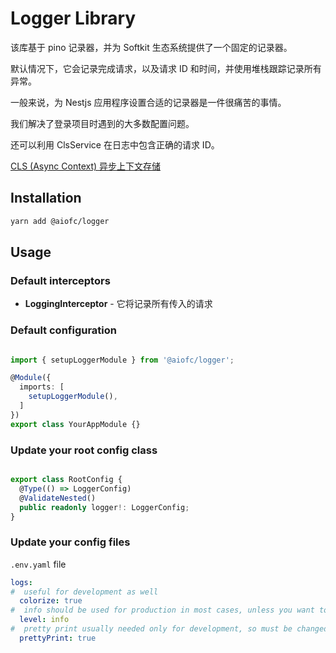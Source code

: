 # Logger Library

该库基于 pino 记录器，并为 Softkit 生态系统提供了一个固定的记录器。

默认情况下，它会记录完成请求，以及请求 ID 和时间，并使用堆栈跟踪记录所有异常。

一般来说，为 Nestjs 应用程序设置合适的记录器是一件很痛苦的事情。

我们解决了登录项目时遇到的大多数配置问题。

还可以利用 ClsService 在日志中包含正确的请求 ID。

[CLS (Async Context) 异步上下文存储](https://www.npmjs.com/package/nestjs-cls)
## Installation

```bash
yarn add @aiofc/logger
```

## Usage

### Default interceptors

- **LoggingInterceptor** - 它将记录所有传入的请求


### Default configuration

```typescript

import { setupLoggerModule } from '@aiofc/logger';

@Module({
  imports: [
    setupLoggerModule(),
  ]
})
export class YourAppModule {}

```

### Update your root config class

```typescript

export class RootConfig {
  @Type(() => LoggerConfig)
  @ValidateNested()
  public readonly logger!: LoggerConfig;
}

```

### Update your config files

`.env.yaml` file

```yaml
logs:
#  useful for development as well
  colorize: true
#  info should be used for production in most cases, unless you want to debug something
  level: info
#  pretty print usually needed only for development, so must be changed in .env-${env}.yaml files for deployment
  prettyPrint: true
```





